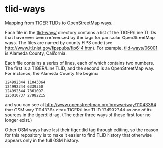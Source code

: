 tlid-ways
=========

Mapping from TIGER TLIDs to OpenStreetMap ways.

Each file in the [tlid-ways/](tlid-ways) directory contains a list of the TIGER/Line
TLIDs that have ever been referenced by the tags for particular OpenStreetMap ways.
The files are named by county FIPS code (see http://www.itl.nist.gov/fipspubs/fip6-4.htm).
For example, [tlid-ways/06001](06001) is Alameda County, California.

Each file contains a series of lines, each of which contains two numbers. The first is
a TIGER/Line TLID, and the second is an OpenStreetMap way.  For instance,
the Alameda County file begins:

    124992344 11043364
    124992344 6339350
    124992344 7861097
    125010737 27982215

and you can see at http://www.openstreetmap.org/browse/way/11043364 that OSM way 11043364
cites TIGER/Line TLID 124992344 as one of its sources in the tiger:tlid tag.  (The other
three ways of these first four no longer exist.)

Other OSM ways have lost their tiger:tlid tag through editing, so the reason for this
repository is to make it easier to find TLID history that otherwise appears only in
the full OSM history.
